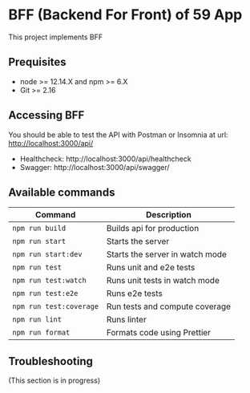 # BFF (Backend For Front) of 59 App

This project implements BFF

## Prequisites

- node >= 12.14.X and npm >= 6.X
- Git >= 2.16

## Accessing BFF

You should be able to test the API with Postman or Insomnia at url: [http://localhost:3000/api/](http://localhost:3000/api/)

- Healthcheck: http://localhost:3000/api/healthcheck
- Swagger: http://localhost:3000/api/swagger/

## Available commands

| Command                 | Description                     |
| ----------------------- | ------------------------------- |
| `npm run build`         | Builds api for production       |
| `npm run start`         | Starts the server               |
| `npm run start:dev`     | Starts the server in watch mode |
| `npm run test`          | Runs unit and e2e tests         |
| `npm run test:watch`    | Runs unit tests in watch mode   |
| `npm run test:e2e`      | Runs e2e tests                  |
| `npm run test:coverage` | Run tests and compute coverage  |
| `npm run lint`          | Runs linter                     |
| `npm run format`        | Formats code using Prettier     |

## Troubleshooting

(This section is in progress)
